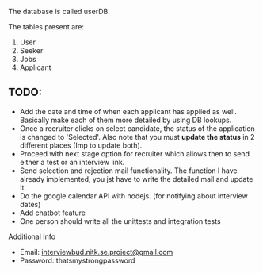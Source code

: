 The database is called userDB.

The tables present are:

1. User
2. Seeker
3. Jobs
4. Applicant

## TODO:

- Add the date and time of when each applicant has applied as well. Basically make each of them more detailed by using DB lookups.
- Once a recruiter clicks on select candidate, the status of the application is changed to 'Selected'.
  Also note that you must <b>update the status</b> in 2 different places (Imp to update both).
- Proceed with next stage option for recruiter which allows then to send either a test or an interview link.
- Send selection and rejection mail functionality. The function I have already implemented, you jst have to write the detailed mail and update it.
- Do the google calendar API with nodejs. (for notifying about interview dates)
- Add chatbot feature
- One person should write all the unittests and integration tests

Additional Info

- Email: interviewbud.nitk.se.project@gmail.com
- Password: thatsmystrongpassword
